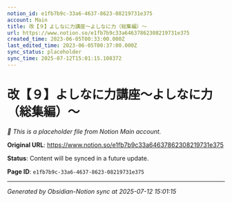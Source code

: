 ```yaml
---
notion_id: e1fb7b9c-33a6-4637-8623-08219731e375
account: Main
title: 改【９】よしなに力講座〜よしなに力（総集編）〜
url: https://www.notion.so/e1fb7b9c33a64637862308219731e375
created_time: 2023-06-05T00:33:00.000Z
last_edited_time: 2023-06-05T00:37:00.000Z
sync_status: placeholder
sync_time: 2025-07-12T15:01:15.108372
---
```


# 改【９】よしなに力講座〜よしなに力（総集編）〜

*🔄 This is a placeholder file from Notion Main account.*

**Original URL**: https://www.notion.so/e1fb7b9c33a64637862308219731e375

**Status**: Content will be synced in a future update.

**Page ID**: `e1fb7b9c-33a6-4637-8623-08219731e375`

---

*Generated by Obsidian-Notion sync at 2025-07-12 15:01:15*
